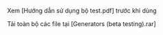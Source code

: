 Xem [Hướng dẫn sử dụng bộ test.pdf] trước khi dùng

Tải toàn bộ các file tại [Generators (beta testing).rar]
